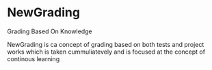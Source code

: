 # NewGrading
Grading Based On Knowledge

NewGrading is ca concept of grading based on both tests and project works which is taken cummuliatevely and is focused at the concept of continous learning
